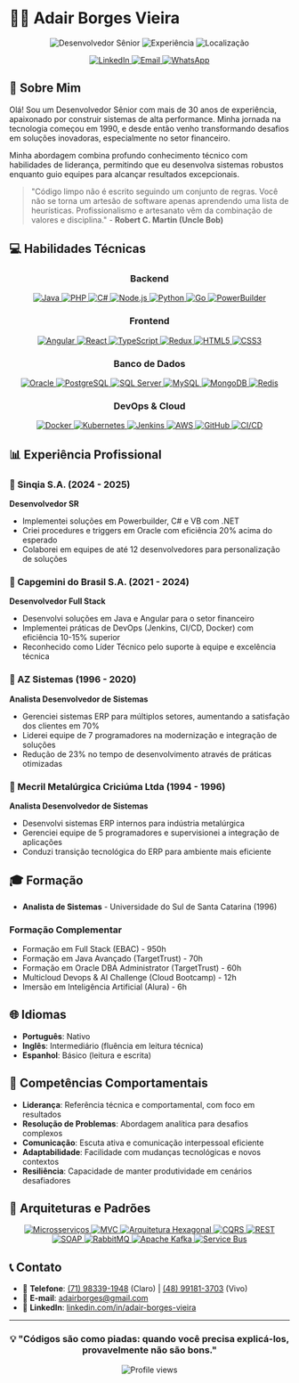 # 👨‍💻 Adair Borges Vieira

<div align="center">
  
  ![Desenvolvedor Sênior](https://img.shields.io/badge/Desenvolvedor-Sênior-blue)
  ![Experiência](https://img.shields.io/badge/Experiência-30%2B%20anos-green)
  ![Localização](https://img.shields.io/badge/Localização-Salvador,%20BA-orange)
  
  <a href="https://www.linkedin.com/in/adair-borges-vieira/" target="_blank">
    <img src="https://img.shields.io/badge/LinkedIn-0077B5?style=for-the-badge&logo=linkedin&logoColor=white" alt="LinkedIn" />
  </a>
  <a href="mailto:adairborges@gmail.com" target="_blank">
    <img src="https://img.shields.io/badge/Email-D14836?style=for-the-badge&logo=gmail&logoColor=white" alt="Email" />
  </a>
  <a href="https://wa.me/5571983391948" target="_blank">
    <img src="https://img.shields.io/badge/WhatsApp-25D366?style=for-the-badge&logo=whatsapp&logoColor=white" alt="WhatsApp" />
  </a>
  
</div>

## 🚀 Sobre Mim

Olá! Sou um Desenvolvedor Sênior com mais de 30 anos de experiência, apaixonado por construir sistemas de alta performance. Minha jornada na tecnologia começou em 1990, e desde então venho transformando desafios em soluções inovadoras, especialmente no setor financeiro.

Minha abordagem combina profundo conhecimento técnico com habilidades de liderança, permitindo que eu desenvolva sistemas robustos enquanto guio equipes para alcançar resultados excepcionais.

> "Código limpo não é escrito seguindo um conjunto de regras. Você não se torna um artesão de software apenas aprendendo uma lista de heurísticas. Profissionalismo e artesanato vêm da combinação de valores e disciplina." - **Robert C. Martin (Uncle Bob)**

## 💻 Habilidades Técnicas

<div align="center">

### Backend
<a href="https://www.java.com/" target="_blank">
  <img src="https://img.shields.io/badge/Java-ED8B00?style=flat-square&logo=openjdk&logoColor=white" alt="Java" />
</a>
<a href="https://www.php.net/" target="_blank">
  <img src="https://img.shields.io/badge/PHP-777BB4?style=flat-square&logo=php&logoColor=white" alt="PHP" />
</a>
<a href="https://dotnet.microsoft.com/languages/csharp" target="_blank">
  <img src="https://img.shields.io/badge/C%23-239120?style=flat-square&logo=c-sharp&logoColor=white" alt="C#" />
</a>
<a href="https://nodejs.org/" target="_blank">
  <img src="https://img.shields.io/badge/Node.js-43853D?style=flat-square&logo=node.js&logoColor=white" alt="Node.js" />
</a>
<a href="https://www.python.org/" target="_blank">
  <img src="https://img.shields.io/badge/Python-3776AB?style=flat-square&logo=python&logoColor=white" alt="Python" />
</a>
<a href="https://golang.org/" target="_blank">
  <img src="https://img.shields.io/badge/Go-00ADD8?style=flat-square&logo=go&logoColor=white" alt="Go" />
</a>
<a href="https://www.powerbuilder.eu/" target="_blank">
  <img src="https://img.shields.io/badge/PowerBuilder-8A2BE2?style=flat-square" alt="PowerBuilder" />
</a>

### Frontend
<a href="https://angular.io/" target="_blank">
  <img src="https://img.shields.io/badge/Angular-DD0031?style=flat-square&logo=angular&logoColor=white" alt="Angular" />
</a>
<a href="https://reactjs.org/" target="_blank">
  <img src="https://img.shields.io/badge/React-20232A?style=flat-square&logo=react&logoColor=61DAFB" alt="React" />
</a>
<a href="https://www.typescriptlang.org/" target="_blank">
  <img src="https://img.shields.io/badge/TypeScript-007ACC?style=flat-square&logo=typescript&logoColor=white" alt="TypeScript" />
</a>
<a href="https://redux.js.org/" target="_blank">
  <img src="https://img.shields.io/badge/Redux-593D88?style=flat-square&logo=redux&logoColor=white" alt="Redux" />
</a>
<a href="https://developer.mozilla.org/en-US/docs/Web/HTML" target="_blank">
  <img src="https://img.shields.io/badge/HTML5-E34F26?style=flat-square&logo=html5&logoColor=white" alt="HTML5" />
</a>
<a href="https://developer.mozilla.org/en-US/docs/Web/CSS" target="_blank">
  <img src="https://img.shields.io/badge/CSS3-1572B6?style=flat-square&logo=css3&logoColor=white" alt="CSS3" />
</a>

### Banco de Dados
<a href="https://www.oracle.com/database/" target="_blank">
  <img src="https://img.shields.io/badge/Oracle-F80000?style=flat-square&logo=oracle&logoColor=white" alt="Oracle" />
</a>
<a href="https://www.postgresql.org/" target="_blank">
  <img src="https://img.shields.io/badge/PostgreSQL-316192?style=flat-square&logo=postgresql&logoColor=white" alt="PostgreSQL" />
</a>
<a href="https://www.microsoft.com/sql-server" target="_blank">
  <img src="https://img.shields.io/badge/Microsoft_SQL_Server-CC2927?style=flat-square&logo=microsoft-sql-server&logoColor=white" alt="SQL Server" />
</a>
<a href="https://www.mysql.com/" target="_blank">
  <img src="https://img.shields.io/badge/MySQL-005C84?style=flat-square&logo=mysql&logoColor=white" alt="MySQL" />
</a>
<a href="https://www.mongodb.com/" target="_blank">
  <img src="https://img.shields.io/badge/MongoDB-4EA94B?style=flat-square&logo=mongodb&logoColor=white" alt="MongoDB" />
</a>
<a href="https://redis.io/" target="_blank">
  <img src="https://img.shields.io/badge/Redis-DC382D?style=flat-square&logo=redis&logoColor=white" alt="Redis" />
</a>

### DevOps & Cloud
<a href="https://www.docker.com/" target="_blank">
  <img src="https://img.shields.io/badge/Docker-2496ED?style=flat-square&logo=docker&logoColor=white" alt="Docker" />
</a>
<a href="https://kubernetes.io/" target="_blank">
  <img src="https://img.shields.io/badge/Kubernetes-326CE5?style=flat-square&logo=kubernetes&logoColor=white" alt="Kubernetes" />
</a>
<a href="https://www.jenkins.io/" target="_blank">
  <img src="https://img.shields.io/badge/Jenkins-D24939?style=flat-square&logo=jenkins&logoColor=white" alt="Jenkins" />
</a>
<a href="https://aws.amazon.com/" target="_blank">
  <img src="https://img.shields.io/badge/AWS-232F3E?style=flat-square&logo=amazon-aws&logoColor=white" alt="AWS" />
</a>
<a href="https://github.com/" target="_blank">
  <img src="https://img.shields.io/badge/GitHub-100000?style=flat-square&logo=github&logoColor=white" alt="GitHub" />
</a>
<a href="https://about.gitlab.com/topics/ci-cd/" target="_blank">
  <img src="https://img.shields.io/badge/CI/CD-Pipeline-blue?style=flat-square" alt="CI/CD" />
</a>

</div>

## 📊 Experiência Profissional

### 🏢 Sinqia S.A. (2024 - 2025)
**Desenvolvedor SR**
- Implementei soluções em Powerbuilder, C# e VB com .NET
- Criei procedures e triggers em Oracle com eficiência 20% acima do esperado
- Colaborei em equipes de até 12 desenvolvedores para personalização de soluções

### 🏢 Capgemini do Brasil S.A. (2021 - 2024)
**Desenvolvedor Full Stack**
- Desenvolvi soluções em Java e Angular para o setor financeiro
- Implementei práticas de DevOps (Jenkins, CI/CD, Docker) com eficiência 10-15% superior
- Reconhecido como Líder Técnico pelo suporte à equipe e excelência técnica

### 🏢 AZ Sistemas (1996 - 2020)
**Analista Desenvolvedor de Sistemas**
- Gerenciei sistemas ERP para múltiplos setores, aumentando a satisfação dos clientes em 70%
- Liderei equipe de 7 programadores na modernização e integração de soluções
- Redução de 23% no tempo de desenvolvimento através de práticas otimizadas

### 🏢 Mecril Metalúrgica Criciúma Ltda (1994 - 1996)
**Analista Desenvolvedor de Sistemas**
- Desenvolvi sistemas ERP internos para indústria metalúrgica
- Gerenciei equipe de 5 programadores e supervisionei a integração de aplicações
- Conduzi transição tecnológica do ERP para ambiente mais eficiente

## 🎓 Formação

- **Analista de Sistemas** - Universidade do Sul de Santa Catarina (1996)

### Formação Complementar
- Formação em Full Stack (EBAC) - 950h
- Formação em Java Avançado (TargetTrust) - 70h
- Formação em Oracle DBA Administrator (TargetTrust) - 60h
- Multicloud Devops & AI Challenge (Cloud Bootcamp) - 12h
- Imersão em Inteligência Artificial (Alura) - 6h

## 🌐 Idiomas

- **Português**: Nativo
- **Inglês**: Intermediário (fluência em leitura técnica)
- **Espanhol**: Básico (leitura e escrita)

## 💼 Competências Comportamentais

- **Liderança**: Referência técnica e comportamental, com foco em resultados
- **Resolução de Problemas**: Abordagem analítica para desafios complexos
- **Comunicação**: Escuta ativa e comunicação interpessoal eficiente
- **Adaptabilidade**: Facilidade com mudanças tecnológicas e novos contextos
- **Resiliência**: Capacidade de manter produtividade em cenários desafiadores

## 🔄 Arquiteturas e Padrões

<div align="center">
  
  <a href="https://microservices.io/" target="_blank">
    <img src="https://img.shields.io/badge/Arquitetura-Microsserviços-blue?style=for-the-badge&logo=microservices&logoColor=white" alt="Microsserviços"/>
  </a>
  
  <a href="https://developer.mozilla.org/en-US/docs/Glossary/MVC" target="_blank">
    <img src="https://img.shields.io/badge/Padrão-MVC-success?style=for-the-badge&logo=mvc&logoColor=white" alt="MVC"/>
  </a>
  
  <a href="https://herbertograca.com/2017/11/16/explicit-architecture-01-ddd-hexagonal-onion-clean-cqrs-how-i-put-it-all-together/" target="_blank">
    <img src="https://img.shields.io/badge/Arquitetura-Hexagonal-orange?style=for-the-badge&logo=hexagonal&logoColor=white" alt="Arquitetura Hexagonal"/>
  </a>
  
  <a href="https://docs.microsoft.com/en-us/azure/architecture/patterns/cqrs" target="_blank">
    <img src="https://img.shields.io/badge/Pattern-CQRS-violet?style=for-the-badge&logo=cqrs&logoColor=white" alt="CQRS"/>
  </a>
  
  <a href="https://restfulapi.net/" target="_blank">
    <img src="https://img.shields.io/badge/API-REST-informational?style=for-the-badge&logo=rest&logoColor=white" alt="REST"/>
  </a>
  
  <a href="https://www.soapui.org/learn/api/soap-vs-rest-api/" target="_blank">
    <img src="https://img.shields.io/badge/API-SOAP-lightgrey?style=for-the-badge&logo=soap&logoColor=white" alt="SOAP"/>
  </a>
  
  <a href="https://www.rabbitmq.com/" target="_blank">
    <img src="https://img.shields.io/badge/Mensageria-RabbitMQ-FF6600?style=for-the-badge&logo=rabbitmq&logoColor=white" alt="RabbitMQ"/>
  </a>
  
  <a href="https://kafka.apache.org/" target="_blank">
    <img src="https://img.shields.io/badge/Mensageria-Apache_Kafka-231F20?style=for-the-badge&logo=apache-kafka&logoColor=white" alt="Apache Kafka"/>
  </a>
  
  <a href="https://azure.microsoft.com/en-us/services/service-bus/" target="_blank">
    <img src="https://img.shields.io/badge/Mensageria-Service_Bus-0078D4?style=for-the-badge&logo=microsoft-azure&logoColor=white" alt="Service Bus"/>
  </a>

</div>

## 📞 Contato

- 📱 **Telefone**: 
  <a href="tel:+5571983391948" target="_blank">(71) 98339-1948</a> (Claro) | 
  <a href="tel:+5548991813703" target="_blank">(48) 99181-3703</a> (Vivo)
- 📧 **E-mail**: <a href="mailto:adairborges@gmail.com" target="_blank">adairborges@gmail.com</a>
- 💼 **LinkedIn**: <a href="https://www.linkedin.com/in/adair-borges-vieira/" target="_blank">linkedin.com/in/adair-borges-vieira</a>

---

<div align="center">
  
  ### 💡 "Códigos são como piadas: quando você precisa explicá-los, provavelmente não são bons."
  
  <span>
    <img src="https://komarev.com/ghpvc/?username=adairborges&color=blue" alt="Profile views"/>
  </span>
  
</div>
